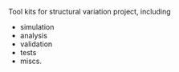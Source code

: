 Tool kits for structural variation project, including
* simulation
* analysis
* validation
* tests
* miscs.

